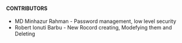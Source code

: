 #### CONTRIBUTORS
* MD Minhazur Rahman    - Password management, low level security
* Robert Ionuti Barbu   - New Rocord creating, Modefying them and Deleting 
